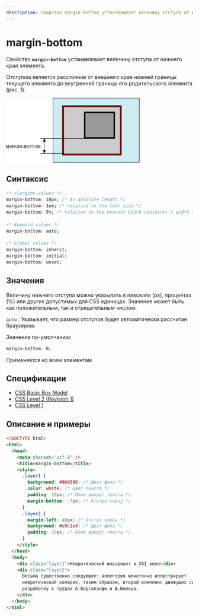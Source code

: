 ```yaml
---
description: Свойство margin-bottom устанавливает величину отступа от нижнего края элемента
---
```


# margin-bottom

Свойство **`margin-bottom`** устанавливает величину отступа от нижнего края элемента.

Отступом является расстояние от внешнего края нижней границы текущего элемента до внутренней границы его родительского элемента (рис. 1).

![Рис. 1. Отступ от нижнего края элемента](css_margin-bottom_1.png)

## Синтаксис

```css
/* <length> values */
margin-bottom: 10px; /* An absolute length */
margin-bottom: 1em; /* relative to the text size */
margin-bottom: 5%; /* relative to the nearest block container's width */

/* Keyword values */
margin-bottom: auto;

/* Global values */
margin-bottom: inherit;
margin-bottom: initial;
margin-bottom: unset;
```

## Значения

Величину нижнего отступа можно указывать в пикселях (px), процентах (%) или других допустимых для CSS единицах. Значение может быть как положительным, так и отрицательным числом.

`auto`
: Указывает, что размер отступов будет автоматически рассчитан браузером.

Значение по-умолчанию:

```css
margin-bottom: 0;
```

Применяется ко всем элементам

## Спецификации

- [CSS Basic Box Model](http://dev.w3.org/csswg/css3-box/#margin)
- [CSS Level 2 (Revision 1)](http://www.w3.org/TR/CSS2/box.html#margin-properties)
- [CSS Level 1](http://www.w3.org/TR/CSS1/#margin-bottom)

## Описание и примеры

```html
<!DOCTYPE html>
<html>
  <head>
    <meta charset="utf-8" />
    <title>margin-bottom</title>
    <style>
      .layer1 {
        background: #8b0086; /* Цвет фона */
        color: white; /* Цвет текста */
        padding: 10px; /* Поля вокруг текста */
        margin-bottom: -7px; /* Отступ снизу */
      }
      .layer2 {
        margin-left: 40px; /* Отступ слева */
        background: #e9c1e4; /* Цвет фона */
        padding: 10px; /* Поля вокруг текста */
      }
    </style>
  </head>
  <body>
    <div class="layer1">Невротический инвариант в XXI веке</div>
    <div class="layer2">
      Весьма существенно следующее: аллегория монотонно иллюстрирует
      невротический холерик, таким образом, второй комплекс движущих сил получил
      разработку в трудах А.Берталанфи и Ш.Бюлера.
    </div>
  </body>
</html>
```
